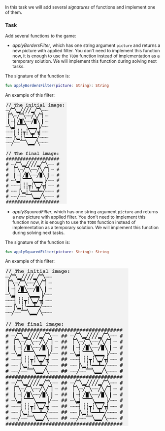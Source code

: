 In this task we will add several _signatures_ of functions and implement one of them.

### Task

Add several functions to the game:

- _applyBordersFilter_, which has one string argument `picture`
  and returns a new picture with applied filter.
  You don't need to implement this function now, it is enough to use the `TODO`
  function instead of implementation as a temporary solution.
  We will implement this function during solving next tasks.

<div class="hint" title="Click me to see the signature of the applyBordersFilter function">

The signature of the function is:
```kotlin
fun applyBordersFilter(picture: String): String
```
</div>

<div class="hint" title="Click me to see an example of the borders filter after completing the project">

An example of this filter:
<p>
    <img src="../../utils/src/main/resources/images/part1/almost.done/when_hint_1.png" alt="Filter example" width="200"/>
</p>

</div>

- _applySquaredFilter_, which has one string argument `picture`
  and returns a new picture with applied filter.
  You don't need to implement this function now, it is enough to use the `TODO`
  function instead of implementation as a temporary solution.
  We will implement this function during solving next tasks.

<div class="hint" title="Click me to see the signature of the applySquaredFilter function">

The signature of the function is:
```kotlin
fun applySquaredFilter(picture: String): String
```
</div>

<div class="hint" title="Click me to see an example of the squared filter after completing the project">

An example of this filter:
<p>
    <img src="../../utils/src/main/resources/images/part1/almost.done/when_hint_2.png" alt="Filter example" width="400"/>
</p>

</div>
